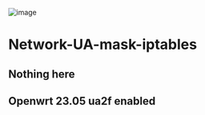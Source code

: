 ![image](https://github.com/JasonFeng02/Network-UA-mask-iptables/assets/92613744/78396af5-727e-4419-bac8-eb78bf2ffba7)
# Network-UA-mask-iptables
## Nothing here
## Openwrt 23.05 ua2f enabled 
